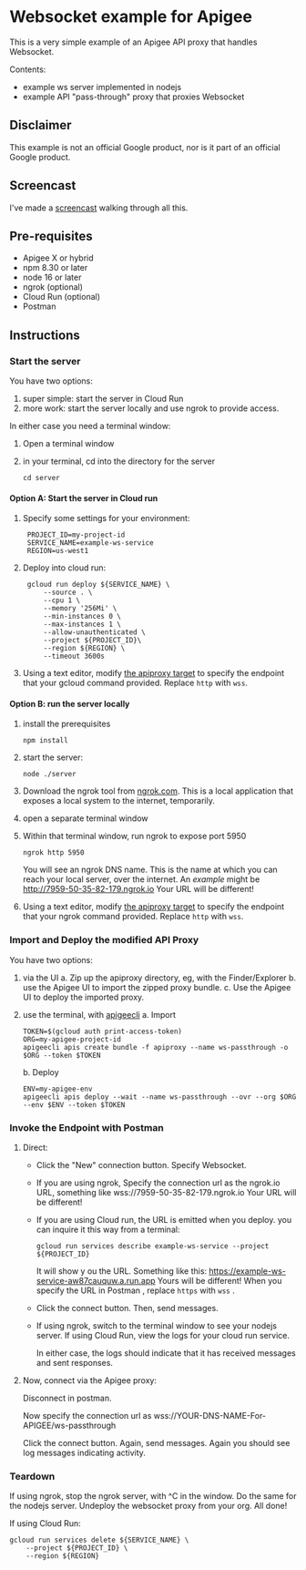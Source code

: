 # Websocket example for Apigee

This is a very simple example of an Apigee API proxy that handles Websocket.

Contents:
* example ws server implemented in nodejs
* example API "pass-through" proxy that proxies Websocket

## Disclaimer

This example is not an official Google product, nor is it part of an
official Google product.

## Screencast

I've made a [screencast](https://youtu.be/TrGftwcI-Ps) walking through all this.


## Pre-requisites

* Apigee X or hybrid
* npm 8.30 or later
* node 16 or later
* ngrok (optional)
* Cloud Run (optional)
* Postman

## Instructions

### Start the server

You have two options:
1. super simple: start the server in Cloud Run
2. more work: start the server locally and use ngrok to provide access.

In either case you need a terminal window:

1. Open a terminal window


2. in  your terminal, cd into the directory for the server
   ```
   cd server
   ```


#### Option A: Start the server in Cloud run

1. Specify some settings for your environment:
   ```
    PROJECT_ID=my-project-id
    SERVICE_NAME=example-ws-service
    REGION=us-west1
   ```

2. Deploy into cloud run:
   ```
    gcloud run deploy ${SERVICE_NAME} \
        --source . \
        --cpu 1 \
        --memory '256Mi' \
        --min-instances 0 \
        --max-instances 1 \
        --allow-unauthenticated \
        --project ${PROJECT_ID}\
        --region ${REGION} \
        --timeout 3600s
   ```

3. Using a text editor, modify [the apiproxy target](./apiproxy/targets/default.xml) to
   specify the endpoint that your gcloud command provided.  Replace `http` with `wss`.



#### Option B: run the server locally

1. install the prerequisites
   ```
   npm install
   ```

2. start the server:
   ```
   node ./server
   ```

3. Download the ngrok tool from [ngrok.com](https://https://ngrok.com/).  This
   is a local application that exposes a local system to the internet,
   temporarily.

4. open a separate terminal window

5. Within that terminal window, run ngrok to expose port 5950
   ```
   ngrok http 5950
   ```
   You will see an ngrok DNS name. This is the name at which you can
   reach your local server, over the internet.  An _example_ might be
   http://7959-50-35-82-179.ngrok.io  Your URL will be different!

6. Using a text editor, modify [the apiproxy target](./apiproxy/targets/default.xml) to specify
   the endpoint that your ngrok command provided.
   Replace `http` with `wss`.


### Import and Deploy the modified API Proxy

You have two options:

1. via the UI
   a. Zip up the apiproxy directory, eg, with the Finder/Explorer
   b. use the Apigee UI to import the zipped proxy bundle.
   c. Use the Apigee UI to deploy the imported proxy.


2. use the terminal, with  [apigeecli](https://github.com/apigee/apigeecli)
   a. Import
      ```
      TOKEN=$(gcloud auth print-access-token)
      ORG=my-apigee-project-id
      apigeecli apis create bundle -f apiproxy --name ws-passthrough -o $ORG --token $TOKEN
      ```

   b. Deploy
      ```
      ENV=my-apigee-env
      apigeecli apis deploy --wait --name ws-passthrough --ovr --org $ORG --env $ENV --token $TOKEN
      ```


### Invoke the Endpoint with Postman

1. Direct:

   - Click the "New" connection button.  Specify Websocket.

   - If you are using ngrok, Specify the connection url as the ngrok.io URL, something like
     wss://7959-50-35-82-179.ngrok.io  Your URL will be different!

   - If you are using Cloud run, the URL is emitted when you deploy. you can inquire it this way from a terminal:
     ```
     gcloud run services describe example-ws-service --project ${PROJECT_ID}
     ```
     It will show y ou the URL. Something like this: https://example-ws-service-aw87cauquw.a.run.app
     Yours will be different!  When you specify the URL in Postman , replace `https` with `wss` .


   - Click the connect button. Then, send messages.

   - If using ngrok, switch to the terminal window to see your nodejs server. If using Cloud Run,
     view the logs for your cloud run service.

     In either case, the logs should indicate that it has received messages and sent responses.

2. Now, connect via the Apigee proxy:

   Disconnect in postman.

   Now specify the connection url as wss://YOUR-DNS-NAME-For-APIGEE/ws-passthrough

   Click the connect button.  Again,
   send messages.
   Again you should see log messages indicating activity.


### Teardown

If using ngrok, stop the ngrok server, with ^C in the window. Do the same for the nodejs server.
Undeploy the websocket proxy from your org.  All done!

If using Cloud Run:
```
gcloud run services delete ${SERVICE_NAME} \
    --project ${PROJECT_ID} \
    --region ${REGION}
```
